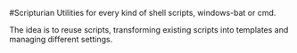 #Scripturian
Utilities for every kind of shell scripts, windows-bat or cmd.

The idea is to reuse scripts, transforming existing scripts into templates and managing different settings.